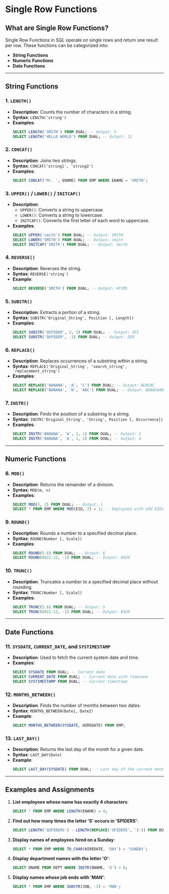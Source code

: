 #  Single Row Functions

## What are Single Row Functions?
Single Row Functions in SQL operate on single rows and return one result per row. These functions can be categorized into:
- **String Functions**
- **Numeric Functions**
- **Date Functions**

---

## String Functions

### 1. `LENGTH()`
- **Description**: Counts the number of characters in a string.
- **Syntax**: `LENGTH('string')`
- **Examples**:
    ```sql
    SELECT LENGTH('SMITH') FROM DUAL; -- Output: 5
    SELECT LENGTH('HELLO WORLD') FROM DUAL; -- Output: 11
    ```

### 2. `CONCAT()`
- **Description**: Joins two strings.
- **Syntax**: `CONCAT('string1', 'string2')`
- **Examples**:
    ```sql
    SELECT CONCAT('Mr. ', ENAME) FROM EMP WHERE ENAME = 'SMITH';
    ```

### 3. `UPPER()` / `LOWER()` / `INITCAP()`
- **Description**:
  - `UPPER()`: Converts a string to uppercase.
  - `LOWER()`: Converts a string to lowercase.
  - `INITCAP()`: Converts the first letter of each word to uppercase.
- **Examples**:
    ```sql
    SELECT UPPER('smith') FROM DUAL; -- Output: SMITH
    SELECT LOWER('SMITH') FROM DUAL; -- Output: smith
    SELECT INITCAP('SMITH') FROM DUAL; -- Output: Smith
    ```

### 4. `REVERSE()`
- **Description**: Reverses the string.
- **Syntax**: `REVERSE('string')`
- **Example**:
    ```sql
    SELECT REVERSE('SMITH') FROM DUAL; -- Output: HTIMS
    ```

### 5. `SUBSTR()`
- **Description**: Extracts a portion of a string.
- **Syntax**: `SUBSTR('Original_String', Position [, Length])`
- **Examples**:
    ```sql
    SELECT SUBSTR('QSPIDER', 2, 3) FROM DUAL; -- Output: SPI
    SELECT SUBSTR('QSPIDER', -3) FROM DUAL; -- Output: DER
    ```

### 6. `REPLACE()`
- **Description**: Replaces occurrences of a substring within a string.
- **Syntax**: `REPLACE('Original_String', 'search_string', 'replacement_string')`
- **Examples**:
    ```sql
    SELECT REPLACE('BANANA', 'A', 'C') FROM DUAL; -- Output: BCNCNC
    SELECT REPLACE('BANANA', 'N', 'ABC') FROM DUAL; -- Output: BAABCAABCA
    ```

### 7. `INSTR()`
- **Description**: Finds the position of a substring in a string.
- **Syntax**: `INSTR('Original_String', 'String', Position [, Occurrence])`
- **Examples**:
    ```sql
    SELECT INSTR('BANANA', 'A', 1, 1) FROM DUAL; -- Output: 2
    SELECT INSTR('BANANA', 'A', 1, 2) FROM DUAL; -- Output: 4
    ```

---

## Numeric Functions

### 8. `MOD()`
- **Description**: Returns the remainder of a division.
- **Syntax**: `MOD(m, n)`
- **Examples**:
    ```sql
    SELECT MOD(5, 2) FROM DUAL; -- Output: 1
    SELECT * FROM EMP WHERE MOD(EID, 2) = 1; -- Employees with odd EIDs
    ```

### 9. `ROUND()`
- **Description**: Rounds a number to a specified decimal place.
- **Syntax**: `ROUND(Number [, Scale])`
- **Examples**:
    ```sql
    SELECT ROUND(5.6) FROM DUAL; -- Output: 6
    SELECT ROUND(8421.12, -1) FROM DUAL; -- Output: 8420
    ```

### 10. `TRUNC()`
- **Description**: Truncates a number to a specified decimal place without rounding.
- **Syntax**: `TRUNC(Number [, Scale])`
- **Examples**:
    ```sql
    SELECT TRUNC(5.6) FROM DUAL; -- Output: 5
    SELECT TRUNC(8421.12, -1) FROM DUAL; -- Output: 8420
    ```

---

## Date Functions

### 11. `SYSDATE`, `CURRENT_DATE`, and `SYSTIMESTAMP`
- **Description**: Used to fetch the current system date and time.
- **Examples**:
    ```sql
    SELECT SYSDATE FROM DUAL; -- Current date
    SELECT CURRENT_DATE FROM DUAL; -- Current date with timezone
    SELECT SYSTIMESTAMP FROM DUAL; -- Current timestamp
    ```

### 12. `MONTHS_BETWEEN()`
- **Description**: Finds the number of months between two dates.
- **Syntax**: `MONTHS_BETWEEN(Date1, Date2)`
- **Example**:
    ```sql
    SELECT MONTHS_BETWEEN(SYSDATE, HIREDATE) FROM EMP;
    ```

### 13. `LAST_DAY()`
- **Description**: Returns the last day of the month for a given date.
- **Syntax**: `LAST_DAY(Date)`
- **Example**:
    ```sql
    SELECT LAST_DAY(SYSDATE) FROM DUAL; -- Last day of the current month
    ```

---

## Examples and Assignments

1. **List employees whose name has exactly 4 characters**:
    ```sql
    SELECT * FROM EMP WHERE LENGTH(ENAME) = 4;
    ```

2. **Find out how many times the letter 'S' occurs in 'SPIDERS'**:
    ```sql
    SELECT LENGTH('QSPIDERS') - LENGTH(REPLACE('SPIDERS', 'S')) FROM DUAL;
    ```

3. **Display names of employees hired on a Sunday**:
    ```sql
    SELECT * FROM EMP WHERE TO_CHAR(HIREDATE, 'DAY') = 'SUNDAY';
    ```

4. **Display department names with the letter 'O'**:
    ```sql
    SELECT DNAME FROM DEPT WHERE INSTR(DNAME, 'O') > 0;
    ```

5. **Display names whose job ends with 'MAN'**:
    ```sql
    SELECT * FROM EMP WHERE SUBSTR(JOB, -3) = 'MAN';
    ```
